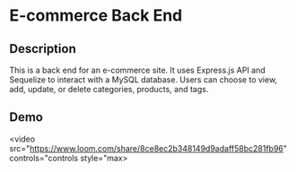 # E-commerce Back End

## Description

This is a back end for an e-commerce site. It uses Express.js API and Sequelize to interact with a MySQL database. Users can choose to view, add, update, or delete categories, products, and tags.

## Demo

<video src="https://www.loom.com/share/8ce8ec2b348149d9adaff58bc281fb96" controls="controls style="max></video>